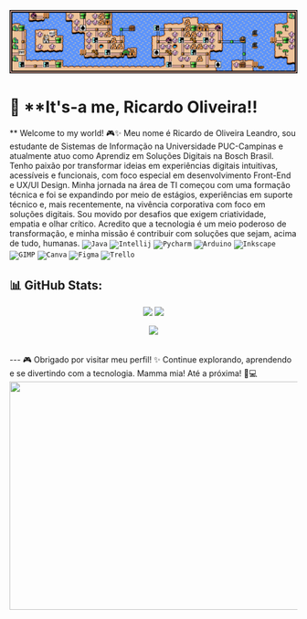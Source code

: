 

![mario](https://github.com/AkiraSunsets/AkiraSunsets/blob/main/mario.gif) 
# 🍄 **It's-a me, Ricardo Oliveira!!
** Welcome to my world! 🎮✨ 
Meu nome é Ricardo de Oliveira Leandro, sou estudante de Sistemas de Informação na Universidade PUC-Campinas e atualmente atuo como Aprendiz em Soluções Digitais na Bosch Brasil. Tenho paixão por transformar ideias em experiências digitais intuitivas, acessíveis e funcionais, com foco especial em desenvolvimento Front-End e UX/UI Design. 
Minha jornada na área de TI começou com uma formação técnica e foi se expandindo por meio de estágios, experiências em suporte técnico e, mais recentemente, na vivência corporativa com foco em soluções digitais. 
Sou movido por desafios que exigem criatividade, empatia e olhar crítico. Acredito que a tecnologia é um meio poderoso de transformação, e minha missão é contribuir com soluções que sejam, acima de tudo, humanas. 
<code><img width="40x" src="https://cdn.jsdelivr.net/gh/devicons/devicon@latest/icons/java/java-original.svg" title="Java"/></code> 
<code><img width="40px" src="https://cdn.jsdelivr.net/gh/devicons/devicon@latest/icons/intellij/intellij-original.svg" title="Intellij"/></code> 
<code><img width="40px" src="https://cdn.jsdelivr.net/gh/devicons/devicon@latest/icons/pycharm/pycharm-original.svg" title="Pycharm"/></code> 
<code><img width="40px" src="https://cdn.jsdelivr.net/gh/devicons/devicon/icons/arduino/arduino-original.svg" title="Arduino"/></code> 
<code><img width="40px" src="https://cdn.jsdelivr.net/gh/devicons/devicon/icons/inkscape/inkscape-original.svg" title="Inkscape"/></code> 
<code><img width="40px" src="https://devicon-website.vercel.app/api/gimp/original.svg" title="GIMP"/></code>
 <code><img width="40px" src="https://cdn.jsdelivr.net/gh/devicons/devicon/icons/canva/canva-original.svg" title="Canva"/></code> 
<code><img width="40px" src="https://cdn.jsdelivr.net/gh/devicons/devicon@latest/icons/figma/figma-original.svg" title="Figma"/></code> 
<code><img width="40px" src="https://cdn.jsdelivr.net/gh/devicons/devicon/icons/trello/trello-plain.svg" title="Trello"/></code> 
## 📊 GitHub Stats: 
<p align="center"> <img src="https://github-readme-stats.vercel.app/api?username=ricardoOlean&theme=dracula&hide_border=false&include_all_commits=false&count_private=false" width="49%" /> 
<img src="https://github-readme-streak-stats.herokuapp.com/?user=ricardoOlean&theme=dracula&hide_border=false" width="49%" /> </p> <p align="center">
 <img src="https://github-readme-stats.vercel.app/api/top-langs/?username=ricardoOlean&theme=dracula&hide_border=false&include_all_commits=false&count_private=false&layout=compact" width="49%" />
 </p>
 <br clear="both">
 --- 🎮 Obrigado por visitar meu perfil! ✨ Continue explorando, aprendendo e se divertindo com a tecnologia. 
Mamma mia! Até a próxima! 
🍝💻 <img src="https://media2.giphy.com/media/v1.Y2lkPTc5MGI3NjExNG4zcmt2YmgzeXd2eHUyYTZzMmd3ODE1cWtocXNmY2J3NzZyZGN4ayZlcD12MV9pbnRlcm5hbF9naWZfYnlfaWQmY3Q9Zw/1Aj4GdLC0amFRv10VT/giphy.gif" height=400 width=600/>








